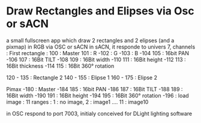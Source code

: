 # Draw Rectangles and Elipses via Osc or sACN
a small fullscreen app which draw 2 rectangles and 2 elipses (and a pixmap) in RGB via OSC or sACN
in sACN, it responde to univers 7, channels :
First rectangle :
100 : Master
101 : R
-102 : G
-103 : B
-104 105 : 16bit PAN
-106 107 : 16Bit TILT
-108 109 : 16Bit width
-110 111 : 16Bit height
-112 113 : 16Bit thickness
-114 115 : 16Bit 360° rotation

120 - 135 : Rectangle 2
140 - 155 : Elipse 1
160 - 175 : Elipse 2

Pimax
-180 : Master
-184 185 : 16bit PAN
-186 187 : 16Bit TILT
-188 189 : 16Bit width
-190 191 : 16Bit height
-194 195 : 16Bit 360° rotation
-196 : load image : 11 ranges : 1 : no image, 2 : image1 .... 11 : image10

in OSC respond to port 7003, initialy conceived for DLight lighting software
